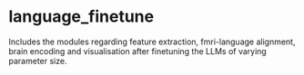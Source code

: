 # language_finetune
Includes the modules regarding feature extraction, fmri-language alignment, brain encoding and visualisation after finetuning the LLMs of varying parameter size. 
